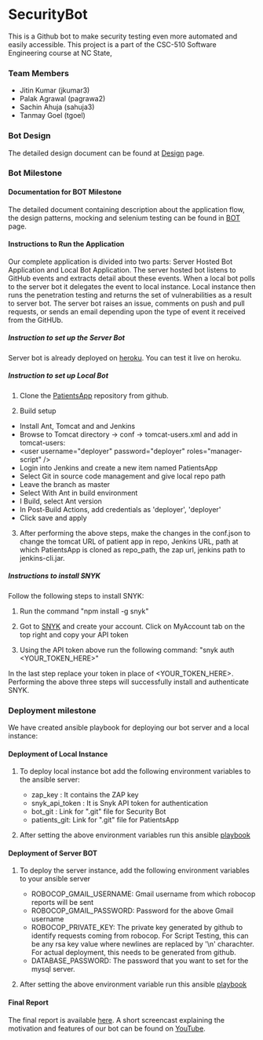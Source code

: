 # SecurityBot

This is a Github bot to make security testing even more automated and easily accessible. This project is a part of the CSC-510 Software Engineering course at NC State,

### Team Members
* Jitin Kumar (jkumar3)
* Palak Agrawal (pagrawa2)
* Sachin Ahuja (sahuja3)
* Tanmay Goel (tgoel)

### Bot Design

The detailed design document can be found at [Design](DESIGN.md) page.

### Bot Milestone

#### Documentation for BOT Milestone

The detailed document containing description about the application flow, the design patterns, mocking and selenium testing can be found in [BOT](https://github.com/goeltanmay/SecurityBot/blob/master/BOT.md) page.

#### Instructions to Run the Application

Our complete application is divided into two parts: Server Hosted Bot Application and Local Bot Application. The server hosted bot listens to GitHub events and extracts detail about these events. When a local bot polls to the server bot it delegates the event to local instance. Local instance then runs the penetration testing and returns the set of vulnerabilities as a result to server bot. The server bot raises an issue, comments on push and pull requests, or sends an email depending upon the type of event it received from the GitHUb.

##### Instruction to set up the Server Bot

Server bot is already deployed on [heroku](http://desolate-fortress-49649.herokuapp.com/emailReport). You can test it live on heroku.

##### Instruction to set up Local Bot

1. Clone the [PatientsApp](https://github.com/goeltanmay/PatientsApp.git) repository from github.

2. Build setup
* Install Ant, Tomcat and and Jenkins  
* Browse to Tomcat directory -> conf -> tomcat-users.xml and add in tomcat-users:   
* \<user username="deployer" password="deployer" roles="manager-script" /\>  
* Login into Jenkins and create a new item named PatientsApp  
* Select Git in source code management and give local repo path  
* Leave the branch as master  
* Select With Ant in build environment
* I Build, select Ant version
* In Post-Build Actions, add credentials as 'deployer', 'deployer'
* Click save and apply

3. After performing the above steps, make the changes in the conf.json to change the tomcat URL of patient app in repo, Jenkins URL, path at which PatientsApp is cloned as repo_path, the zap url, jenkins path to jenkins-cli.jar.

##### Instructions to install SNYK

Follow the following steps to install SNYK:

1. Run the command "npm install -g snyk"

2. Got to [SNYK](https://snyk.io/create-organisation) and create your account. Click on MyAccount tab on the top right and copy your API token

3. Using the API token above run the following command: "snyk auth <YOUR_TOKEN_HERE>"

In the last step replace your token in place of <YOUR_TOKEN_HERE>. Performing the above three steps will successfully install and authenticate SNYK.

### Deployment milestone

We have created ansible playbook for deploying our bot server and a local instance:

#### Deployment of Local Instance

1. To deploy local instance bot add the following environment variables to the ansible server:

    * zap_key : It contains the ZAP key
    * snyk_api_token : It is Snyk API token for authentication
    * bot_git : Link for ".git" file for Security Bot
    * patients_git: Link for ".git" file for PatientsApp    

2. After setting the above environment variables run this ansible [playbook](https://github.com/goeltanmay/SecurityBot/blob/master/deployment/config_server/vagrant_data/local_instance_provisioning.yml)

#### Deployment of Server BOT

1. To deploy the server instance, add the following environment variables to your ansible server
    * ROBOCOP_GMAIL_USERNAME: Gmail username from which robocop reports will be sent
    * ROBOCOP_GMAIL_PASSWORD: Password for the above Gmail username
    * ROBOCOP_PRIVATE_KEY: The private key generated by github to identify requests coming from robocop. For Script Testing, this can be any rsa key value where newlines are replaced by '\n' charachter. For actual deployment, this needs to be generated from github.
    * DATABASE_PASSWORD: The password that you want to set for the mysql server.

2. After setting the above environment variable run this ansible [playbook](https://github.com/goeltanmay/SecurityBot/blob/master/ansible/deploy_server.yml)

#### Final Report
The final report is available [here](REPORT.md).
A short screencast explaining the motivation and features of our bot can be found on [YouTube]().
